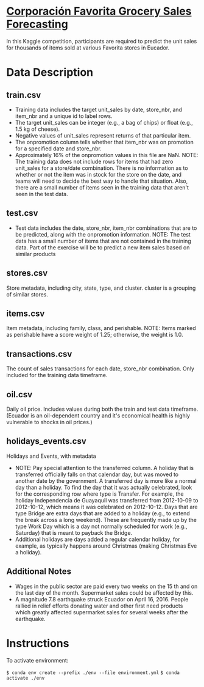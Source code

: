 # [Corporación Favorita Grocery Sales Forecasting](https://www.kaggle.com/competitions/favorita-grocery-sales-forecasting/data?select=test.csv.7z)

In this Kaggle competition, participants are required to predict the unit sales for thousands of items sold at various Favorita stores in Eucador.

# Data Description
## train.csv
* Training data includes the target unit_sales by date, store_nbr, and item_nbr and a unique id to label rows.
* The target unit_sales can be integer (e.g., a bag of chips) or float (e.g., 1.5 kg of cheese).
* Negative values of unit_sales represent returns of that particular item.
* The onpromotion column tells whether that item_nbr was on promotion for a specified date and store_nbr.
* Approximately 16% of the onpromotion values in this file are NaN.
NOTE: The training data does not include rows for items that had zero unit_sales for a store/date combination. There is no information as to whether or not the item was in stock for the store on the date, and teams will need to decide the best way to handle that situation. Also, there are a small number of items seen in the training data that aren't seen in the test data.

## test.csv
* Test data includes the date, store_nbr, item_nbr combinations that are to be predicted, along with the onpromotion information.
NOTE: The test data has a small number of items that are not contained in the training data. Part of the exercise will be to predict a new item sales based on similar products

## stores.csv
Store metadata, including city, state, type, and cluster.
cluster is a grouping of similar stores.

## items.csv
Item metadata, including family, class, and perishable.
NOTE: Items marked as perishable have a score weight of 1.25; otherwise, the weight is 1.0.

## transactions.csv
The count of sales transactions for each date, store_nbr combination. Only included for the training data timeframe.

## oil.csv
Daily oil price. Includes values during both the train and test data timeframe. (Ecuador is an oil-dependent country and it's economical health is highly vulnerable to shocks in oil prices.)

## holidays_events.csv
Holidays and Events, with metadata
* NOTE: Pay special attention to the transferred column. A holiday that is transferred officially falls on that calendar day, but was moved to another date by the government. A transferred day is more like a normal day than a holiday. To find the day that it was actually celebrated, look for the    corresponding row where type is Transfer. For example, the holiday Independencia de Guayaquil was transferred from 2012-10-09 to 2012-10-12, which means it was celebrated on 2012-10-12. Days that are type Bridge are extra days that are added to a holiday (e.g., to extend the break across a long weekend). These are frequently made up by the type Work Day which is a day not normally scheduled for work (e.g., Saturday) that is meant to payback the Bridge.
* Additional holidays are days added a regular calendar holiday, for example, as typically happens around Christmas (making Christmas Eve a holiday).

## Additional Notes
* Wages in the public sector are paid every two weeks on the 15 th and on the last day of the month. Supermarket sales could be affected by this.
* A magnitude 7.8 earthquake struck Ecuador on April 16, 2016. People rallied in relief efforts donating water and other first need products which greatly affected supermarket sales for several weeks after the earthquake.

# Instructions
To activate environment:

`$ conda env create --prefix ./env --file environment.yml`
`$ conda activate ./env`
